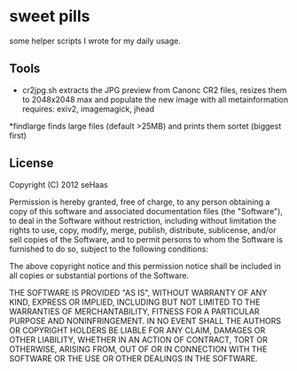 sweet pills
===========

some helper scripts I wrote for my daily usage.


Tools
-----

* cr2jpg.sh 
extracts the JPG preview from Canonc CR2 files, resizes them to 2048x2048 max and populate the new image with all metainformation
requires: exiv2, imagemagick, jhead

*findlarge
finds large files (default >25MB) and prints them sortet (biggest first)


License
-------

Copyright (C) 2012 seHaas

Permission is hereby granted, free of charge, to any person obtaining a copy of this software and associated documentation files (the "Software"), to deal in the Software without restriction, including without limitation the rights to use, copy, modify, merge, publish, distribute, sublicense, and/or sell copies of the Software, and to permit persons to whom the Software is furnished to do so, subject to the following conditions:

The above copyright notice and this permission notice shall be included in all copies or substantial portions of the Software.

THE SOFTWARE IS PROVIDED "AS IS", WITHOUT WARRANTY OF ANY KIND, EXPRESS OR IMPLIED, INCLUDING BUT NOT LIMITED TO THE WARRANTIES OF MERCHANTABILITY, FITNESS FOR A PARTICULAR PURPOSE AND NONINFRINGEMENT. IN NO EVENT SHALL THE AUTHORS OR COPYRIGHT HOLDERS BE LIABLE FOR ANY CLAIM, DAMAGES OR OTHER LIABILITY, WHETHER IN AN ACTION OF CONTRACT, TORT OR OTHERWISE, ARISING FROM, OUT OF OR IN CONNECTION WITH THE SOFTWARE OR THE USE OR OTHER DEALINGS IN THE SOFTWARE.

